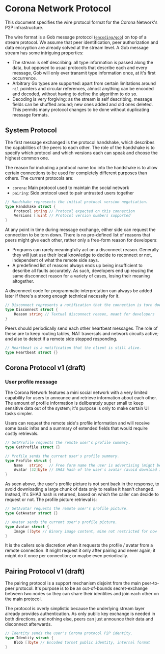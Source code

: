 # Corona Network Protocol

This document specifies the wire protocol format for the Corona Network's P2P infrastructure.

The wire format is a Gob message protocol ([`encoding/gob`](https://golang.org/pkg/encoding/gob/)) on top of a stream protocol. We assume that peer identification, peer authorization and data encryption are already solved at the stream level. A Gob message stream has some intriguing properties:

- The stream is self describing: all type information is passed along the data, but opposed to usual protocols that describe each and every message, Gob will only ever transmit type information once, at it's first occurrence.
- Arbitrary Go types are supported: apart from certain limitations around `nil` pointers and circular references, almost anything can be encoded and decoded, without having to define the algorithm to do so.
- Decoding is very forgiving: as the stream is self describing, message fields can be shuffled around; new ones added and old ones deleted. This permits many protocol changes to be done without duplicating message formats.

## System Protocol

The first message exchanged is the protocol handshake, which describes the capabilities of the peers to each other. The role of the handshake is to specify which protocol and which versions each can speak and choose the highest common one.

The reason for including a protocol name too into the handshake is to allow certain connections to be used for completely different purposes than others. The current protocols are:

- `corona`:  Main protocol used to maintain the social network 
- `pairing`: Side protocol used to pair untrusted users together


```go
// Handshake represents the initial protocol version negotiation.
type Handshake struct {
	Protocol string // Protocol expected on this connection
	Versions []uint // Protocol version numbers supported
}
```

At any point in time during message exchange, either side can request the connection to be torn down. There is no pre-defined list of reasons that peers might give each other, rather only a free-form reason for developers:
 
 - Programs can rarely meaningfully act on a disconnect reason. Generally they will just use their local knowledge to decide to reconnect or not, independent of what the remote side says.
 - A predefined list of reasons always ends up being insufficient to describe all faults accurately. As such, developers end up reusing the same disconnect reason for a variety of cases, losing their meaning altogether.

A disconnect code for programmatic interpretation can always be added later if there's a strong enough technical necessity for it.

```go
// Disconnect represents a notification that the connection is torn down.
type Disconnect struct {
    Reason string // Textual disconnect reason, meant for developers
}
```

Peers should periodically send each other heartbeat messages. The role of these are to keep routing tables, NAT traversals and network circuits active; and also to detect if a remote side stopped responding.

```go
// Heartbeat is a notification that the client is still alive.
type Heartbeat struct {}
```

## Corona Protocol v1 (draft)

### User profile message

The Corona Network features a mini social network with a very limited capability for users to announce and retrieve information about each other. The amount of profile information is deliberately super small to keep sensitive data out of the system; it's purpose is only to make certain UI tasks simpler.

Users can request the remote side's profile information and will receive some basic infos and a summary of extended fields that would require costly retrievals.

```go
// GetProfile requests the remote user's profile summary.
type GetProfile struct {}

// Profile sends the current user's profile summary.
type Profile struct {
    Name   string   // Free form name the user is advertising (might be fake)
    Avatar [32]byte // SHA3 hash of the user's avatar (avoid download if known)
}
```

As seen above, the user's profile picture is not sent back in the response, to avoid downloading a large chunk of data only to realise it hasn't changed. Instead, it's SHA3 hash is returned, based on which the caller can decide to request or not. The profile picture retrieval is:

```go
// GetAvatar requests the remote user's profile picture.
type GetAvatar struct {}

// Avatar sends the current user's profile picture.
type Avatar struct {
    Image []byte // Binary image content, mime not restricted for now
}
```

It is the callers sole discretion when it requests the profile / avatar from a remote connection. It might request it only after pairing and never again; it might do it once per connection; or maybe even periodically.

## Pairing Protocol v1 (draft)

The pairing protocol is a support mechanism disjoint from the main peer-to-peer protocol. It's purpose is to be an out-of-bounds secret-exchange between two nodes so they can share their identities and join each other on the main protocol.

The protocol is overly simplistic because the underlying stream layer already provides authentication. As only public key exchange is needed in both directions, and nothing else, peers can just announce their data and disconnect afterwards.

```go
// Identity sends the user's Corona protocol P2P identity.
type Identity struct {
	Blob []byte // Encoded tornet public identity, internal format
}
```
